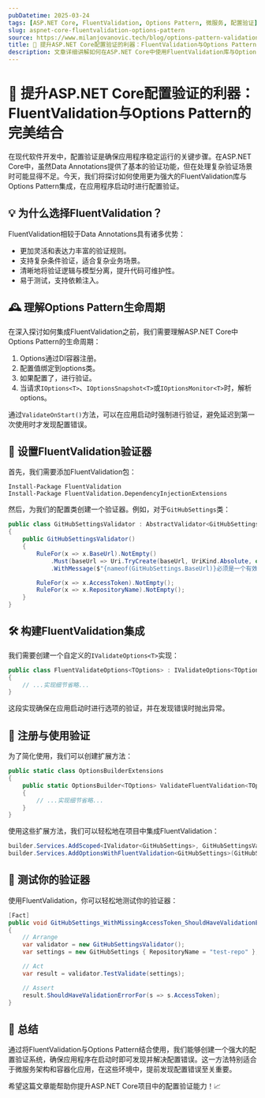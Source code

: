 ```yaml
---
pubDatetime: 2025-03-24
tags: [ASP.NET Core, FluentValidation, Options Pattern, 微服务, 配置验证]
slug: aspnet-core-fluentvalidation-options-pattern
source: https://www.milanjovanovic.tech/blog/options-pattern-validation-in-aspnetcore-with-fluentvalidation
title: 🚀 提升ASP.NET Core配置验证的利器：FluentValidation与Options Pattern的完美结合
description: 文章详细讲解如何在ASP.NET Core中使用FluentValidation库与Options Pattern集成，确保应用启动时及时发现配置错误，提升配置验证的灵活性和表达力。
---
```


# 🚀 提升ASP.NET Core配置验证的利器：FluentValidation与Options Pattern的完美结合

在现代软件开发中，配置验证是确保应用程序稳定运行的关键步骤。在ASP.NET Core中，虽然Data Annotations提供了基本的验证功能，但在处理复杂验证场景时可能显得不足。今天，我们将探讨如何使用更为强大的FluentValidation库与Options Pattern集成，在应用程序启动时进行配置验证。

## 💡 为什么选择FluentValidation？

FluentValidation相较于Data Annotations具有诸多优势：

- 更加灵活和表达力丰富的验证规则。
- 支持复杂条件验证，适合复杂业务场景。
- 清晰地将验证逻辑与模型分离，提升代码可维护性。
- 易于测试，支持依赖注入。

## 🕰️ 理解Options Pattern生命周期

在深入探讨如何集成FluentValidation之前，我们需要理解ASP.NET Core中Options Pattern的生命周期：

1. Options通过DI容器注册。
2. 配置值绑定到options类。
3. 如果配置了，进行验证。
4. 当请求`IOptions<T>`、`IOptionsSnapshot<T>`或`IOptionsMonitor<T>`时，解析options。

通过`ValidateOnStart()`方法，可以在应用启动时强制进行验证，避免延迟到第一次使用时才发现配置错误。

## 🔧 设置FluentValidation验证器

首先，我们需要添加FluentValidation包：

```shell
Install-Package FluentValidation
Install-Package FluentValidation.DependencyInjectionExtensions
```

然后，为我们的配置类创建一个验证器。例如，对于`GitHubSettings`类：

```csharp
public class GitHubSettingsValidator : AbstractValidator<GitHubSettings>
{
    public GitHubSettingsValidator()
    {
        RuleFor(x => x.BaseUrl).NotEmpty()
            .Must(baseUrl => Uri.TryCreate(baseUrl, UriKind.Absolute, out _))
            .WithMessage($"{nameof(GitHubSettings.BaseUrl)}必须是一个有效的URL");

        RuleFor(x => x.AccessToken).NotEmpty();
        RuleFor(x => x.RepositoryName).NotEmpty();
    }
}
```

## 🛠️ 构建FluentValidation集成

我们需要创建一个自定义的`IValidateOptions<T>`实现：

```csharp
public class FluentValidateOptions<TOptions> : IValidateOptions<TOptions> where TOptions : class
{
    // ...实现细节省略...
}
```

这段实现确保在应用启动时进行选项的验证，并在发现错误时抛出异常。

## 🚀 注册与使用验证

为了简化使用，我们可以创建扩展方法：

```csharp
public static class OptionsBuilderExtensions
{
    public static OptionsBuilder<TOptions> ValidateFluentValidation<TOptions>(this OptionsBuilder<TOptions> builder) where TOptions : class
    {
        // ...实现细节省略...
    }
}
```

使用这些扩展方法，我们可以轻松地在项目中集成FluentValidation：

```csharp
builder.Services.AddScoped<IValidator<GitHubSettings>, GitHubSettingsValidator>();
builder.Services.AddOptionsWithFluentValidation<GitHubSettings>(GitHubSettings.ConfigurationSection);
```

## 🧪 测试你的验证器

使用FluentValidation，你可以轻松地测试你的验证器：

```csharp
[Fact]
public void GitHubSettings_WithMissingAccessToken_ShouldHaveValidationError()
{
    // Arrange
    var validator = new GitHubSettingsValidator();
    var settings = new GitHubSettings { RepositoryName = "test-repo" };

    // Act
    var result = validator.TestValidate(settings);

    // Assert
    result.ShouldHaveValidationErrorFor(s => s.AccessToken);
}
```

## 🎯 总结

通过将FluentValidation与Options Pattern结合使用，我们能够创建一个强大的配置验证系统，确保应用程序在启动时即可发现并解决配置错误。这一方法特别适合于微服务架构和容器化应用，在这些环境中，提前发现配置错误至关重要。

希望这篇文章能帮助你提升ASP.NET Core项目中的配置验证能力！📈
